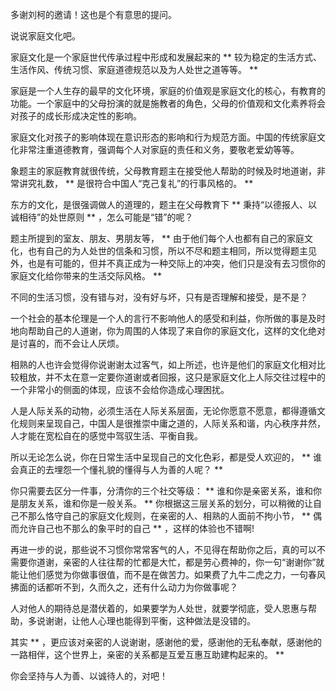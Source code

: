多谢刘柯的邀请！这也是个有意思的提问。   
  
说说家庭文化吧。   
  
家庭文化是一个家庭世代传承过程中形成和发展起来的 ** 较为稳定的生活方式、生活作风、传统习惯、家庭道德规范以及为人处世之道等等。 **   
  
家庭是一个人生存的最早的文化环境，家庭的价值观是家庭文化的核心，有教育的功能。一个家庭中的父母扮演的就是施教者的角色，父母的价值观和文化素养将会对孩子的成长形成决定性的影响。   
  
家庭文化对孩子的影响体现在意识形态的影响和行为规范方面。中国的传统家庭文化非常注重道德教育，强调每个人对家庭的责任和义务，要敬老爱幼等等。   
  
象题主的家庭教育就很传统，父母教育题主在接受他人帮助的时候及时地道谢，非常讲究礼数， ** 是很符合中国人“克己复礼”的行事风格的。 **   
  
东方的文化，是很强调做人的道理的，题主在父母教育下 ** 秉持“以德报人、以诚相待”的处世原则 ** ，怎么可能是“错”的呢？   
  
题主所提到的室友、朋友、男朋友等， ** 由于他们每个人也都有自己的家庭文化，也有自己的为人处世的信条和习惯，所以不尽和题主相同，所以觉得题主见外，也是有可能的，但并不真正成为一种交际上的冲突，他们只是没有去习惯你的家庭文化给你带来的生活交际风格。 **   
  
不同的生活习惯，没有错与对，没有好与坏，只有是否理解和接受，是不是？   
  
一个社会的基本伦理是一个人的言行不影响他人的感受和利益，你所做的事是及时地向帮助自己的人道谢，你为周围的人体现了来自你的家庭文化，这样的文化绝对是讨喜的，而不会让人厌烦。   
  
相熟的人也许会觉得你说谢谢太过客气，如上所述，也许是他们的家庭文化相对比较粗放，并不太在意一定要你道谢或者回报，这只是家庭文化上人际交往过程中的一个非常小的侧面的体现，应该不会给你造成心理困扰。   
  
人是人际关系的动物，必须生活在人际关系层面，无论你愿意不愿意，都得遵循文化规则来呈现自己，中国人是很推崇中庸之道的，人际关系和谐，内心秩序井然，人才能在宽松自在的感觉中驾驭生活、平衡自我。   
  
所以无论怎么说，你在日常生活中呈现自己的文化色彩，都是受人欢迎的， ** 谁会真正的去埋怨一个懂礼貌的懂得与人为善的人呢？ **   
  
你只需要去区分一件事，分清你的三个社交等级： ** 谁和你是亲密关系，谁和你是朋友关系，谁和你是一般关系。 ** 你根据这三层关系的划分，可以稍微的让自己不那么恪守自己的家庭文化规则，在亲密的人、相熟的人面前不拘小节， ** 偶而允许自己也不那么的象平时的自己 ** ，这样的体验也不错啊!   
  
再进一步的说，那些说不习惯你常常客气的人，不见得在帮助你之后，真的可以不需要你道谢，亲密的人往往帮的忙都是大忙，都是劳心费神的，你一句“谢谢你”就能让他们感觉为你做事很值，而不是在做苦力。如果费了九牛二虎之力，一句春风拂面的话都听不到，久而久之，还有什么动力为你做事呢？   
  
人对他人的期待总是潜伏着的，如果要学为人处世，就要学彻底，受人恩惠与帮助，多说谢谢，让他人心理也能得到平衡，这种做法是没错的。   
  
其实 ** ，更应该对亲密的人说谢谢，感谢他的爱，感谢他的无私奉献，感谢他的一路相伴，这个世界上，亲密的关系都是互爱互惠互助建构起来的。 **   
  
  
你会坚持与人为善、以诚待人的，对吧！ 
